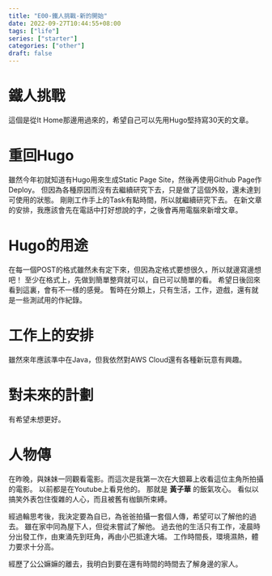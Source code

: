 ```yaml
---
title: "E00-鐵人挑戰-新的開始"
date: 2022-09-27T10:44:55+08:00
tags: ["life"]
series: ["starter"]
categories: ["other"]
draft: false
---
```


# 鐵人挑戰

這個是從It Home那邊用過來的，希望自己可以先用Hugo堅持寫30天的文章。

# 重回Hugo

雖然今年初就知道有Hugo用來生成Static Page Site，然後再使用Github Page作Deploy。
但因為各種原因而沒有去繼續研究下去，只是做了這個外殼，還未達到可使用的狀態。
剛剛工作手上的Task有點時間，所以就繼續研究下去。
在新文章的安排，我應該會先在電話中打好想說的字，之後會再用電腦來新增文章。

# Hugo的用途

在每一個POST的格式雖然未有定下來，但因為定格式要想很久，所以就邊寫邊想吧！
至少在格式上，先做到簡單整齊就可以，自已可以簡單的看。
希望日後回來看到這裏，會有不一樣的感覺。
暫時在分類上，只有生活，工作，遊戲，還有就是一些測試用的作紀錄。

# 工作上的安排

雖然來年應該準中在Java，但我依然對AWS Cloud還有各種新玩意有興趣。

# 對未來的計劃

有希望未想更好。

# 人物傳

在昨晚，與妹妹一同觀看電影。而這次是我第一次在大銀幕上收看這位主角所拍攝的電影。
以前都是在Youtube上看見他的。
那就是 **黃子華**  的飯氣攻心。
看似以搞笑外表包住復雜的人心，而且被舊有枷鎖所束縛。

經過輪思考後，我決定要為自已，為爸爸拍攝一套個人傳，希望可以了解他的過去。
雖在家中同為屋下人，但從未嘗試了解他。
過去他的生活只有工作，凌晨時分出發工作，由東涌先到旺角，再由小巴抵達大埔。
工作時間長，環境濕熱，體力要求十分高。

經歷了公公嫲嫲的離去，我明白到要在還有時間的時間去了解身邊的家人。